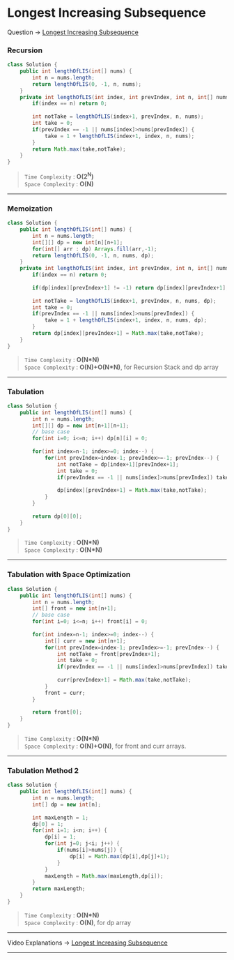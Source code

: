 # Longest Increasing Subsequence
Question -> [Longest Increasing Subsequence](https://leetcode.com/problems/longest-increasing-subsequence/)       

### Recursion
```java
class Solution {
    public int lengthOfLIS(int[] nums) {
        int n = nums.length;
        return lengthOfLIS(0, -1, n, nums);
    }
    private int lengthOfLIS(int index, int prevIndex, int n, int[] nums) {
        if(index == n) return 0;
        
        int notTake = lengthOfLIS(index+1, prevIndex, n, nums);
        int take = 0;
        if(prevIndex == -1 || nums[index]>nums[prevIndex]) {
            take = 1 + lengthOfLIS(index+1, index, n, nums);
        }
        return Math.max(take,notTake);
    }
}
```           
> `Time Complexity` : **O(2<sup>N</sup>)**          
> `Space Complexity` : **O(N)**    
---
### Memoization
```java
class Solution {
    public int lengthOfLIS(int[] nums) {
        int n = nums.length;
        int[][] dp = new int[n][n+1];
        for(int[] arr : dp) Arrays.fill(arr,-1);
        return lengthOfLIS(0, -1, n, nums, dp);
    }
    private int lengthOfLIS(int index, int prevIndex, int n, int[] nums, int[][] dp) {
        if(index == n) return 0;
        
        if(dp[index][prevIndex+1] != -1) return dp[index][prevIndex+1];
        
        int notTake = lengthOfLIS(index+1, prevIndex, n, nums, dp);
        int take = 0;
        if(prevIndex == -1 || nums[index]>nums[prevIndex]) {
            take = 1 + lengthOfLIS(index+1, index, n, nums, dp);
        }
        return dp[index][prevIndex+1] = Math.max(take,notTake);
    }
}
```
> `Time Complexity` : **O(N\*N)**           
> `Space Complexity` : **O(N)+O(N\*N)**, for Recursion Stack and dp array
---
### Tabulation
```java
class Solution {
    public int lengthOfLIS(int[] nums) {
        int n = nums.length;
        int[][] dp = new int[n+1][n+1];
        // base case
        for(int i=0; i<=n; i++) dp[n][i] = 0;
        
        for(int index=n-1; index>=0; index--) {
            for(int prevIndex=index-1; prevIndex>=-1; prevIndex--) {
                int notTake = dp[index+1][prevIndex+1];
                int take = 0;
                if(prevIndex == -1 || nums[index]>nums[prevIndex]) take = 1 + dp[index+1][index+1];
                
                dp[index][prevIndex+1] = Math.max(take,notTake);
            }
        }
        
        return dp[0][0];
    }
}
```
> `Time Complexity` : **O(N\*N)**             
> `Space Complexity` : **O(N\*N)** 
---
### Tabulation with Space Optimization
```java
class Solution {
    public int lengthOfLIS(int[] nums) {
        int n = nums.length;
        int[] front = new int[n+1];
        // base case
        for(int i=0; i<=n; i++) front[i] = 0;
        
        for(int index=n-1; index>=0; index--) {
            int[] curr = new int[n+1];
            for(int prevIndex=index-1; prevIndex>=-1; prevIndex--) {
                int notTake = front[prevIndex+1];
                int take = 0;
                if(prevIndex == -1 || nums[index]>nums[prevIndex]) take = 1 + front[index+1];
                
                curr[prevIndex+1] = Math.max(take,notTake);
            }
            front = curr;
        }
        
        return front[0];
    }
}
```
> `Time Complexity` : **O(N\*N)**           
> `Space Complexity` : **O(N)+O(N)**, for front and curr arrays.
---
### Tabulation Method 2
```java
class Solution {
    public int lengthOfLIS(int[] nums) {
        int n = nums.length;
        int[] dp = new int[n];
        
        int maxLength = 1;
        dp[0] = 1;
        for(int i=1; i<n; i++) {
            dp[i] = 1;
            for(int j=0; j<i; j++) {
                if(nums[i]>nums[j]) {
                    dp[i] = Math.max(dp[i],dp[j]+1);
                }
            }
            maxLength = Math.max(maxLength,dp[i]);
        }
        return maxLength;
    }
}
```
> `Time Complexity` : **O(N\*N)**           
> `Space Complexity` : **O(N)**, for dp array
---
Video Explanations -> [Longest Increasing Subsequence](https://youtu.be/ekcwMsSIzVc?list=PLgUwDviBIf0qUlt5H_kiKYaNSqJ81PMMY)   
<hr>
